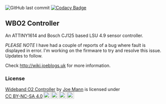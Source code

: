 ![GitHub last commit](https://img.shields.io/github/last-commit/joesbox/WBO2-Controller)
[![Codacy Badge](https://app.codacy.com/project/badge/Grade/91ed5c32d616407ebe7b7de389f79b20)](https://www.codacy.com/gh/joesbox/WBO2-Controller/dashboard?utm_source=github.com&amp;utm_medium=referral&amp;utm_content=joesbox/WBO2-Controller&amp;utm_campaign=Badge_Grade)

## WBO2 Controller
An ATTINY1614 and Bosch CJ125 based LSU 4.9 sensor controller.

*PLEASE NOTE* I have had a couple of reports of a bug where fault is displayed in error. I'm working on the firmware to try and resolve this issue. Updates to follow.

Check http://wiki.joeblogs.uk for more information.

### License

<p xmlns:cc="http://creativecommons.org/ns#" xmlns:dct="http://purl.org/dc/terms/"><a property="dct:title" rel="cc:attributionURL" href="https://wiki.joeblogs.uk/en/home/Automotive/WidebandO2">Wideband O2 Controller</a> by <a rel="cc:attributionURL dct:creator" property="cc:attributionName" href="https://joeblogs.uk">Joe Mann</a> is licensed under <a href="http://creativecommons.org/licenses/by-nc-sa/4.0/?ref=chooser-v1" target="_blank" rel="license noopener noreferrer" style="display:inline-block;">CC BY-NC-SA 4.0<img style="height:22px!important;margin-left:3px;vertical-align:text-bottom;" src="https://mirrors.creativecommons.org/presskit/icons/cc.svg?ref=chooser-v1"><img style="height:22px!important;margin-left:3px;vertical-align:text-bottom;" src="https://mirrors.creativecommons.org/presskit/icons/by.svg?ref=chooser-v1"><img style="height:22px!important;margin-left:3px;vertical-align:text-bottom;" src="https://mirrors.creativecommons.org/presskit/icons/nc.svg?ref=chooser-v1"><img style="height:22px!important;margin-left:3px;vertical-align:text-bottom;" src="https://mirrors.creativecommons.org/presskit/icons/sa.svg?ref=chooser-v1"></a></p>
